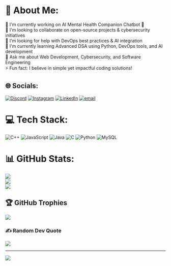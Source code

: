 # 💫 About Me:
📡 I'm currently working on AI Mental Health Companion Chatbot 💬<br>🤝 I'm looking to collaborate on open-source projects & cybersecurity initiatives<br>👐 I'm looking for help with DevOps best practices & AI integration<br>🌱 I'm currently learning Advanced DSA using Python, DevOps tools, and AI development<br>💬 Ask me about Web Development, Cybersecurity, and Software Engineering<br>⚡ Fun fact: I believe in simple yet impactful coding solutions!


## 🌐 Socials:
[![Discord](https://img.shields.io/badge/Discord-%237289DA.svg?logo=discord&logoColor=white)](https://discord.gg/https://discord.gg/Ax8K6A79) [![Instagram](https://img.shields.io/badge/Instagram-%23E4405F.svg?logo=Instagram&logoColor=white)](https://instagram.com/https://www.instagram.com/ucancallme__vivek/) [![LinkedIn](https://img.shields.io/badge/LinkedIn-%230077B5.svg?logo=linkedin&logoColor=white)](https://linkedin.com/in/vivekkverma20) [![email](https://img.shields.io/badge/Email-D14836?logo=gmail&logoColor=white)](mailto:vivekofficial79030@gmail.com) 

# 💻 Tech Stack:
![C++](https://img.shields.io/badge/c++-%2300599C.svg?style=flat&logo=c%2B%2B&logoColor=white) ![JavaScript](https://img.shields.io/badge/javascript-%23323330.svg?style=flat&logo=javascript&logoColor=%23F7DF1E) ![Java](https://img.shields.io/badge/java-%23ED8B00.svg?style=flat&logo=openjdk&logoColor=white) ![C](https://img.shields.io/badge/c-%2300599C.svg?style=flat&logo=c&logoColor=white) ![Python](https://img.shields.io/badge/python-3670A0?style=flat&logo=python&logoColor=ffdd54) ![MySQL](https://img.shields.io/badge/mysql-4479A1.svg?style=flat&logo=mysql&logoColor=white)
# 📊 GitHub Stats:
![](https://github-readme-stats.vercel.app/api?username=ucancallmevivek&theme=tokyonight&hide_border=false&include_all_commits=true&count_private=false)<br/>
![](https://github-readme-streak-stats.herokuapp.com/?user=ucancallmevivek&theme=tokyonight&hide_border=false)<br/>
![](https://github-readme-stats.vercel.app/api/top-langs/?username=ucancallmevivek&theme=tokyonight&hide_border=false&include_all_commits=true&count_private=false&layout=compact)

## 🏆 GitHub Trophies
![](https://github-profile-trophy.vercel.app/?username=ucancallmevivek&theme=tokyonight&no-frame=true&no-bg=false&margin-w=4)

### ✍️ Random Dev Quote
![](https://quotes-github-readme.vercel.app/api?type=horizontal&theme=tokyonight)

---
[![](https://visitcount.itsvg.in/api?id=ucancallmevivek&icon=0&color=0)](https://visitcount.itsvg.in)

<!-- Proudly created with GPRM ( https://gprm.itsvg.in ) -->
